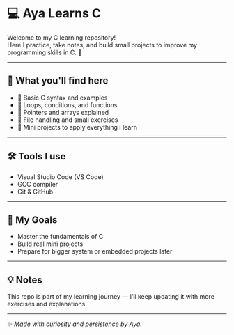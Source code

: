 # 💻 Aya Learns C

Welcome to my C learning repository!  
Here I practice, take notes, and build small projects to improve my programming skills in C. 🚀

---

## 📘 What you'll find here

- 🧩 Basic C syntax and examples  
- 🔁 Loops, conditions, and functions  
- 🧠 Pointers and arrays explained  
- 💾 File handling and small exercises  
- 🧱 Mini projects to apply everything I learn  

---

## 🛠️ Tools I use

- Visual Studio Code (VS Code)
- GCC compiler
- Git & GitHub

---

## 🎯 My Goals

- Master the fundamentals of C  
- Build real mini projects  
- Prepare for bigger system or embedded projects later  

---

## 💡 Notes

This repo is part of my learning journey — I’ll keep updating it with more exercises and explanations.

---

✨ *Made with curiosity and persistence by Aya.*

